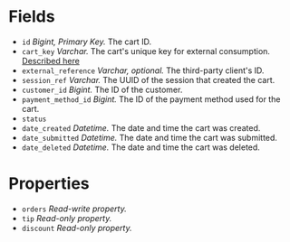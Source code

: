 <!-- TITLE: Cart Model -->

# Fields
- `id` *Bigint, Primary Key.* The cart ID.
- `cart_key` *Varchar.* The cart's unique key for external consumption. [Described here](unique-keys)
- `external_reference` *Varchar, optional.* The third-party client's ID.
- `session_ref` *Varchar.* The UUID of the session that created the cart.
- `customer_id` *Bigint.* The ID of the customer.
- `payment_method_id` *Bigint.* The ID of the payment method used for the cart.
- `status`
- `date_created` *Datetime.* The date and time the cart was created.
- `date_submitted` *Datetime.* The date and time the cart was submitted.
- `date_deleted` *Datetime.* The date and time the cart was deleted.

# Properties
- `orders` *Read-write property.*
- `tip` *Read-only property.*
- `discount` *Read-only property.*
